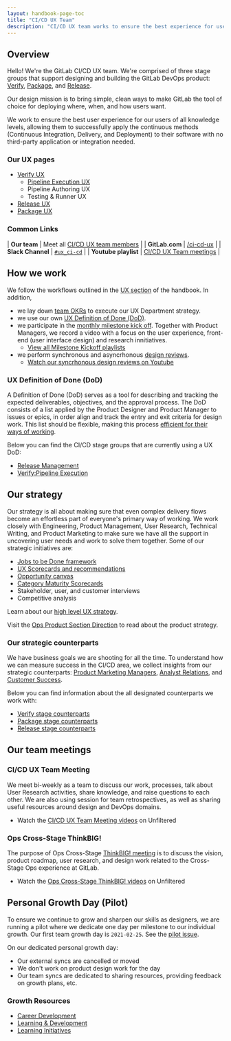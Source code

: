 ```yaml
---
layout: handbook-page-toc
title: "CI/CD UX Team"
description: "CI/CD UX team works to ensure the best experience for users of all knowledge levels to successfully apply continuous methods with no 3rd-party application or integration"
---
```



## Overview

Hello! We're the GitLab CI/CD UX team. We're comprised of three stage groups that support designing and building the GitLab DevOps product: [Verify](/direction/ops/#verify), [Package](/direction/ops/#package), and [Release](/direction/ops/#release).

Our design mission is to bring simple, clean ways to make GitLab the tool of choice for deploying where, when, and how users want.

We work to ensure the best user experience for our users of all knowledge levels, allowing them to successfully apply the continuous methods (Continuous Integration, Delivery, and Deployment) to their software with no third-party application or integration needed.

### Our UX pages

* [Verify UX](/handbook/engineering/ux/stage-group-ux-strategy/verify/)
  * [Pipeline Execution UX](/handbook/engineering/ux/stage-group-ux-strategy/ci-cd/pipeline-execution/)
  * Pipeline Authoring UX
  * Testing & Runner UX
* [Release UX](/handbook/engineering/ux/stage-group-ux-strategy/release/)
* [Package UX](/handbook/engineering/ux/stage-group-ux-strategy/package/)

### Common Links

| **Our team** | Meet all [CI/CD UX team members](/company/team/?department=ci-cd-ux-team) |
| **GitLab.com** | [/ci-cd-ux](https://gitlab.com/gitlab-org/ci-cd-ux) |
| **Slack Channel** | [`#ux_ci-cd`](https://gitlab.slack.com/app_redirect?channel=ux_ci-cd) |
| **Youtube playlist** | [CI/CD UX Team meetings](https://www.youtube.com/watch?v=ViEs54I5lHE&list=PL05JrBw4t0Kpap0GkV0SSuGnPhCM8jrAv) |

## How we work

We follow the workflows outlined in the [UX section](/handbook/engineering/ux/how-we-work/) of the handbook. In addition,

* we lay down [team OKRs](https://gitlab.com/gitlab-org/ci-cd-ux/-/issues?scope=all&utf8=%E2%9C%93&state=all&label_name[]=OKR) to execute our UX Department strategy.
* we use our own [UX Definition of Done (DoD)](#ux-definition-of-done-dod).
* we participate in the [monthly milestone kick off](/handbook/engineering/ux/ux-department-workflow/#milestone-kickoff). Together with Product Managers, we record a video with a focus on the user experience, front-end (user interface design) and research innitiatives.
    * [View all Milestone Kickoff playlists](https://about.gitlab.com/direction/kickoff/#ops-section)
* we perform synchronous and asyncrhonous [design reviews](/handbook/engineering/ux/ux-resources/#synchronous-design-reviews).
    * [Watch our syncrhonous design reviews on Youtube](https://www.youtube.com/watch?v=AYO97sRry4E&list=PL05JrBw4t0Kpnb8RDztlfpryAYip1OMwb)

### UX Definition of Done (DoD)

A Definition of Done (DoD) serves as a tool for describing and tracking the expected deliverables, objectives, and the approval process. The DoD consists of a list applied by the Product Designer and Product Manager to issues or epics, in order align and track the entry and exit criteria for design work. This list should be flexible, making this process [efficient for their ways of working](/handbook/values/#efficiency-for-the-right-group). 

Below you can find the CI/CD stage groups that are currently using a UX DoD: 

* [Release Management](/handbook/engineering/ux/stage-group-ux-strategy/release/release-management/)
* [Verify:Pipeline Execution](/handbook/engineering/ux/stage-group-ux-strategy/ci-cd/pipeline-execution/index.html#ci-ux-dod-objectives)

## Our strategy

Our strategy is all about making sure that even complex delivery flows become an effortless part of everyone's primary way of working. We work closely with Engineering, Product Management, User Research, Technical Writing, and Product Marketing to make sure we have all the support in uncovering user needs and work to solve them together. Some of our strategic initiatives are:

* [Jobs to be Done framework](/handbook/engineering/ux/jobs-to-be-done/)
* [UX Scorecards and recommendations](/handbook/engineering/ux/ux-scorecards/) 
* [Opportunity canvas](/handbook/product-development-flow/#opportunity-canvas) 
* [Category Maturity Scorecards](/handbook/engineering/ux/category-maturity-scorecards/)
* Stakeholder, user, and customer interviews
* Competitive analysis

Learn about our [high level UX strategy](/handbook/engineering/ux/#our-strategy).

Visit the [Ops Product Section Direction](/direction/ops/) to read about the product strategy.

### Our strategic counterparts

We have business goals we are shooting for all the time. To understand how we can measure success in the CI/CD area, we collect insights from our strategic counterparts: [Product Marketing Managers](/handbook/marketing/strategic-marketing/pmmteam/), [Analyst Relations](/handbook/marketing/strategic-marketing/analyst-relations/), and [Customer Success](/handbook/customer-success/). 

Below you can find information about the all designated counterparts we work with:

* [Verify stage counterparts](/handbook/product/categories/#verify-stage)
* [Package stage counterparts](/handbook/product/categories/#package-stage)
* [Release stage counterparts](/handbook/product/categories/#release-stage)

## Our team meetings

### CI/CD UX Team Meeting

We meet bi-weekly as a team to discuss our work, processes, talk about User Research activities, share knowledge, and raise questions to each other. We are also using session for team retrospectives, as well as sharing useful resources around design and DevOps domains.

* Watch the [CI/CD UX Team Meeting videos](https://www.youtube.com/playlist?list=PL05JrBw4t0KqkrzZyJrJSEWNyiL_5x7an) on Unfiltered

### Ops Cross-Stage ThinkBIG!

The purpose of Ops Cross-Stage [ThinkBIG! meeting](/handbook/engineering/ux/thinkbig/) is to discuss the vision, product roadmap, user research, and design work related to the Cross-Stage Ops experience at GitLab.

* Watch the [Ops Cross-Stage ThinkBIG! videos](https://www.youtube.com/playlist?list=PL05JrBw4t0KqFdx966BWkg9-RwXyBDq1k) on Unfiltered

## Personal Growth Day (Pilot)

To ensure we continue to grow and sharpen our skills as designers, we are running a pilot where we dedicate one day per milestone to our individual growth. Our first team growth day is `2021-02-25`. See the [pilot issue](https://gitlab.com/gitlab-org/ci-cd-ux/-/issues/26). 

On our dedicated personal growth day: 
* Our external syncs are cancelled or moved
* We don't work on product design work for the day
* Our team syncs are dedicated to sharing resources, providing feedback on growth plans, etc.

### Growth Resources

* [Career Development](https://gitlab.com/gitlab-com/www-gitlab-com/-/blob/master/handbook/people-group/learning-and-development/career-development)
* [Learning & Development](https://gitlab.com/gitlab-com/www-gitlab-com/-/blob/master/handbook/people-group/learning-and-development)
* [Learning Initiatives](https://gitlab.com/gitlab-com/www-gitlab-com/-/blob/master/handbook/people-group/learning-and-development/learning-initiatives)
